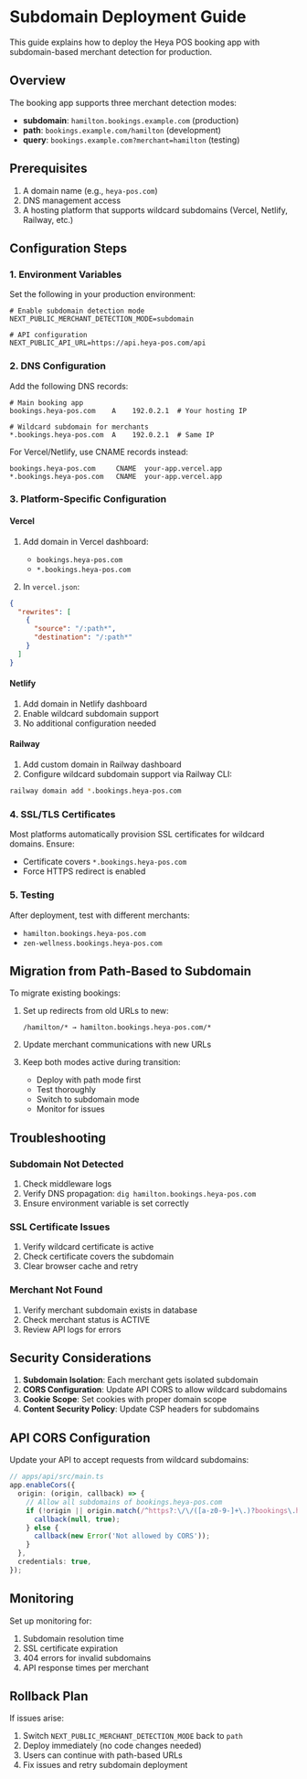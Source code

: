 # Subdomain Deployment Guide

This guide explains how to deploy the Heya POS booking app with subdomain-based merchant detection for production.

## Overview

The booking app supports three merchant detection modes:
- **subdomain**: `hamilton.bookings.example.com` (production)
- **path**: `bookings.example.com/hamilton` (development)
- **query**: `bookings.example.com?merchant=hamilton` (testing)

## Prerequisites

1. A domain name (e.g., `heya-pos.com`)
2. DNS management access
3. A hosting platform that supports wildcard subdomains (Vercel, Netlify, Railway, etc.)

## Configuration Steps

### 1. Environment Variables

Set the following in your production environment:

```env
# Enable subdomain detection mode
NEXT_PUBLIC_MERCHANT_DETECTION_MODE=subdomain

# API configuration
NEXT_PUBLIC_API_URL=https://api.heya-pos.com/api
```

### 2. DNS Configuration

Add the following DNS records:

```
# Main booking app
bookings.heya-pos.com    A    192.0.2.1  # Your hosting IP

# Wildcard subdomain for merchants
*.bookings.heya-pos.com  A    192.0.2.1  # Same IP
```

For Vercel/Netlify, use CNAME records instead:
```
bookings.heya-pos.com     CNAME  your-app.vercel.app
*.bookings.heya-pos.com   CNAME  your-app.vercel.app
```

### 3. Platform-Specific Configuration

#### Vercel

1. Add domain in Vercel dashboard:
   - `bookings.heya-pos.com`
   - `*.bookings.heya-pos.com`

2. In `vercel.json`:
```json
{
  "rewrites": [
    {
      "source": "/:path*",
      "destination": "/:path*"
    }
  ]
}
```

#### Netlify

1. Add domain in Netlify dashboard
2. Enable wildcard subdomain support
3. No additional configuration needed

#### Railway

1. Add custom domain in Railway dashboard
2. Configure wildcard subdomain support via Railway CLI:
```bash
railway domain add *.bookings.heya-pos.com
```

### 4. SSL/TLS Certificates

Most platforms automatically provision SSL certificates for wildcard domains. Ensure:
- Certificate covers `*.bookings.heya-pos.com`
- Force HTTPS redirect is enabled

### 5. Testing

After deployment, test with different merchants:
- `hamilton.bookings.heya-pos.com`
- `zen-wellness.bookings.heya-pos.com`

## Migration from Path-Based to Subdomain

To migrate existing bookings:

1. Set up redirects from old URLs to new:
   ```
   /hamilton/* → hamilton.bookings.heya-pos.com/*
   ```

2. Update merchant communications with new URLs

3. Keep both modes active during transition:
   - Deploy with path mode first
   - Test thoroughly
   - Switch to subdomain mode
   - Monitor for issues

## Troubleshooting

### Subdomain Not Detected

1. Check middleware logs
2. Verify DNS propagation: `dig hamilton.bookings.heya-pos.com`
3. Ensure environment variable is set correctly

### SSL Certificate Issues

1. Verify wildcard certificate is active
2. Check certificate covers the subdomain
3. Clear browser cache and retry

### Merchant Not Found

1. Verify merchant subdomain exists in database
2. Check merchant status is ACTIVE
3. Review API logs for errors

## Security Considerations

1. **Subdomain Isolation**: Each merchant gets isolated subdomain
2. **CORS Configuration**: Update API CORS to allow wildcard subdomains
3. **Cookie Scope**: Set cookies with proper domain scope
4. **Content Security Policy**: Update CSP headers for subdomains

## API CORS Configuration

Update your API to accept requests from wildcard subdomains:

```typescript
// apps/api/src/main.ts
app.enableCors({
  origin: (origin, callback) => {
    // Allow all subdomains of bookings.heya-pos.com
    if (!origin || origin.match(/^https?:\/\/([a-z0-9-]+\.)?bookings\.heya-pos\.com$/)) {
      callback(null, true);
    } else {
      callback(new Error('Not allowed by CORS'));
    }
  },
  credentials: true,
});
```

## Monitoring

Set up monitoring for:
1. Subdomain resolution time
2. SSL certificate expiration
3. 404 errors for invalid subdomains
4. API response times per merchant

## Rollback Plan

If issues arise:
1. Switch `NEXT_PUBLIC_MERCHANT_DETECTION_MODE` back to `path`
2. Deploy immediately (no code changes needed)
3. Users can continue with path-based URLs
4. Fix issues and retry subdomain deployment